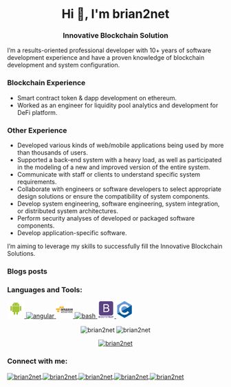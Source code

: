 <h1 align="center">Hi 👋, I'm brian2net</h1>
<h3 align="center">Innovative Blockchain Solution</h3>
<p align="left">I’m a results-oriented professional developer with 10+ years of software development experience and have a proven knowledge of blockchain development and system configuration.</p>

### Blockchain Experience

- Smart contract token & dapp development on ethereum.
- Worked as an engineer for liquidity pool analytics and development for DeFi platform.

### Other Experience

- Developed various kinds of web/mobile applications being used by more than thousands of users.
- Supported a back-end system with a heavy load, as well as participated in the modeling of a new and improved version of the entire system.
- Communicate with staff or clients to understand specific system requirements.
- Collaborate with engineers or software developers to select appropriate design solutions or ensure the compatibility of system components.
- Develop system engineering, software engineering, system integration, or distributed system architectures.
- Perform security analyses of developed or packaged software components.
- Develop application-specific software.

<p align="left">I’m aiming to leverage my skills to successfully fill the Innovative Blockchain Solutions.</p>

### Blogs posts
<!-- BLOG-POST-LIST:START -->
<!-- BLOG-POST-LIST:END -->

<h3 align="left">Languages and Tools:</h3>
<p align="left"> 
  <a href="https://developer.android.com" target="_blank"> 
    <img src="https://raw.githubusercontent.com/devicons/devicon/master/icons/android/android-original-wordmark.svg" alt="android" width="40" height="40"/> 
  </a> 
  <a href="https://angular.io" target="_blank"> 
    <img src="https://angular.io/assets/images/logos/angular/angular.svg" alt="angular" width="40" height="40"/> 
  </a> 
  <a href="https://aws.amazon.com" target="_blank"> 
    <img src="https://raw.githubusercontent.com/devicons/devicon/master/icons/amazonwebservices/amazonwebservices-original-wordmark.svg" alt="aws" width="40" height="40"/> 
  </a> 
  <a href="https://www.gnu.org/software/bash/" target="_blank"> 
    <img src="https://www.vectorlogo.zone/logos/gnu_bash/gnu_bash-icon.svg" alt="bash" width="40" height="40"/> 
  </a> 
  <a href="https://getbootstrap.com" target="_blank"> 
    <img src="https://raw.githubusercontent.com/devicons/devicon/master/icons/bootstrap/bootstrap-plain-wordmark.svg" alt="bootstrap" width="40" height="40"/> 
  </a> 
  <a href="https://www.cprogramming.com/" target="_blank"> 
    <img src="https://raw.githubusercontent.com/devicons/devicon/master/icons/c/c-original.svg" alt="c" width="40" height="40"/> 
  </a>
</p>

<p align="center">
  <img align="center" src="https://github-readme-stats.vercel.app/api?username=brian2net&show_icons=true&locale=en" alt="brian2net" />
  <img align="center" src="https://github-readme-streak-stats.herokuapp.com/?user=brian2net&" alt="brian2net" />
</p>

<p align="center"> <a href="https://github.com/ryo-ma/github-profile-trophy"><img src="https://github-profile-trophy.vercel.app/?username=brian2net" alt="brian2net" /></a> </p>



<h3 align="left">Connect with me:</h3>
<p align="left">
  <a href="https://codepen.io/brian2net" target="blank">
    <img align="center" src="https://raw.githubusercontent.com/rahuldkjain/github-profile-readme-generator/master/src/images/icons/Social/codepen.svg" alt="brian2net" height="30" width="40" />
  </a>
  <a href="https://dev.to/brian2net" target="blank">
    <img align="center" src="https://cdn.jsdelivr.net/npm/simple-icons@3.0.1/icons/dev-dot-to.svg" alt="brian2net" height="30" width="40" />
  </a>
  <a href="https://twitter.com/brian2net" target="blank">
    <img align="center" src="https://raw.githubusercontent.com/rahuldkjain/github-profile-readme-generator/master/src/images/icons/Social/twitter.svg" alt="brian2net" height="30" width="40" />
  </a>
  <a href="https://linkedin.com/in/brian2net" target="blank">
    <img align="center" src="https://raw.githubusercontent.com/rahuldkjain/github-profile-readme-generator/master/src/images/icons/Social/linked-in-alt.svg" alt="brian2net" height="30" width="40" />
  </a>
  <a href="https://stackoverflow.com/users/brian2net" target="blank">
    <img align="center" src="https://raw.githubusercontent.com/rahuldkjain/github-profile-readme-generator/master/src/images/icons/Social/stack-overflow.svg" alt="brian2net" height="30" width="40" />
  </a>
</p>
